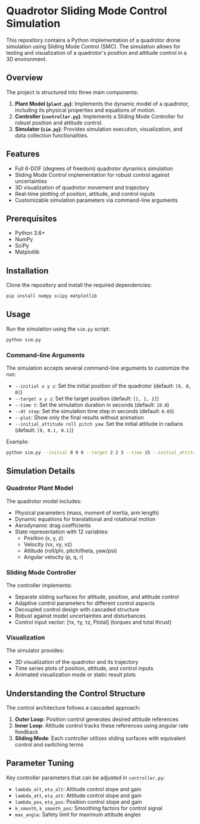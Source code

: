 # Quadrotor Sliding Mode Control Simulation

This repository contains a Python implementation of a quadrotor drone simulation using Sliding Mode Control (SMC). The simulation allows for testing and visualization of a quadrotor's position and attitude control in a 3D environment.

## Overview

The project is structured into three main components:

1. **Plant Model (`plant.py`)**: Implements the dynamic model of a quadrotor, including its physical properties and equations of motion.
2. **Controller (`controller.py`)**: Implements a Sliding Mode Controller for robust position and attitude control.
3. **Simulator (`sim.py`)**: Provides simulation execution, visualization, and data collection functionalities.

## Features

- Full 6-DOF (degrees of freedom) quadrotor dynamics simulation
- Sliding Mode Control implementation for robust control against uncertainties
- 3D visualization of quadrotor movement and trajectory
- Real-time plotting of position, attitude, and control inputs
- Customizable simulation parameters via command-line arguments

## Prerequisites

- Python 3.6+
- NumPy
- SciPy
- Matplotlib

## Installation

Clone the repository and install the required dependencies:

```bash
pip install numpy scipy matplotlib
```

## Usage

Run the simulation using the `sim.py` script:

```bash
python sim.py
```

### Command-line Arguments

The simulation accepts several command-line arguments to customize the run:

- `--initial x y z`: Set the initial position of the quadrotor (default: `[0, 0, 0]`)
- `--target x y z`: Set the target position (default: `[1, 1, 2]`)
- `--time t`: Set the simulation duration in seconds (default: `10.0`)
- `--dt step`: Set the simulation time step in seconds (default: `0.05`)
- `--plot`: Show only the final results without animation
- `--initial_attitude roll pitch yaw`: Set the initial attitude in radians (default: `[0, 0.1, 0.1]`)

Example:

```bash
python sim.py --initial 0 0 0 --target 2 2 3 --time 15 --initial_attitude 0 0 0 --plot
```

## Simulation Details

### Quadrotor Plant Model

The quadrotor model includes:
- Physical parameters (mass, moment of inertia, arm length)
- Dynamic equations for translational and rotational motion
- Aerodynamic drag coefficients
- State representation with 12 variables:
  - Position (x, y, z)
  - Velocity (vx, vy, vz)
  - Attitude (roll/phi, pitch/theta, yaw/psi)
  - Angular velocity (p, q, r)

### Sliding Mode Controller

The controller implements:
- Separate sliding surfaces for altitude, position, and attitude control
- Adaptive control parameters for different control aspects
- Decoupled control design with cascaded structure
- Robust against model uncertainties and disturbances
- Control input vector: [τx, τy, τz, Ftotal] (torques and total thrust)

### Visualization

The simulator provides:
- 3D visualization of the quadrotor and its trajectory
- Time series plots of position, attitude, and control inputs
- Animated visualization mode or static result plots

## Understanding the Control Structure

The control architecture follows a cascaded approach:
1. **Outer Loop**: Position control generates desired attitude references
2. **Inner Loop**: Attitude control tracks these references using angular rate feedback
3. **Sliding Mode**: Each controller utilizes sliding surfaces with equivalent control and switching terms

## Parameter Tuning

Key controller parameters that can be adjusted in `controller.py`:
- `lambda_alt`, `eta_alt`: Altitude control slope and gain
- `lambda_att`, `eta_att`: Attitude control slope and gain
- `lambda_pos`, `eta_pos`: Position control slope and gain
- `k_smooth`, `k_smooth_pos`: Smoothing factors for control signal
- `max_angle`: Safety limit for maximum attitude angles


